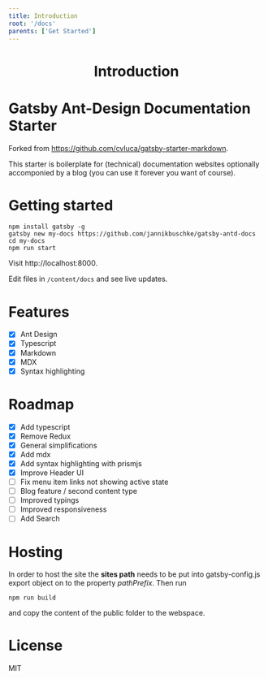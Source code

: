 ```yaml
---
title: Introduction
root: '/docs'
parents: ['Get Started']
---
```


<h1 align="center">
  Introduction
</h1>

# Gatsby Ant-Design Documentation Starter

Forked from https://github.com/cvluca/gatsby-starter-markdown.

This starter is boilerplate for (technical) documentation websites optionally accomponied by a blog (you can use it forever you want of course).

# Getting started

```
npm install gatsby -g
gatsby new my-docs https://github.com/jannikbuschke/gatsby-antd-docs
cd my-docs
npm run start
```

Visit http://localhost:8000.

Edit files in `/content/docs` and see live updates.

# Features

- [x] Ant Design
- [x] Typescript
- [x] Markdown
- [x] MDX
- [x] Syntax highlighting

# Roadmap

- [x] Add typescript
- [x] Remove Redux
- [x] General simplifications
- [x] Add mdx
- [x] Add syntax highlighting with prismjs
- [x] Improve Header UI
- [ ] Fix menu item links not showing active state
- [ ] Blog feature / second content type
- [ ] Improved typings
- [ ] Improved responsiveness
- [ ] Add Search

# Hosting

In order to host the site the **sites path** needs to be put into gatsby-config.js export object on to the property _pathPrefix_. Then run

```
npm run build
```

and copy the content of the public folder to the webspace.

# License

MIT
